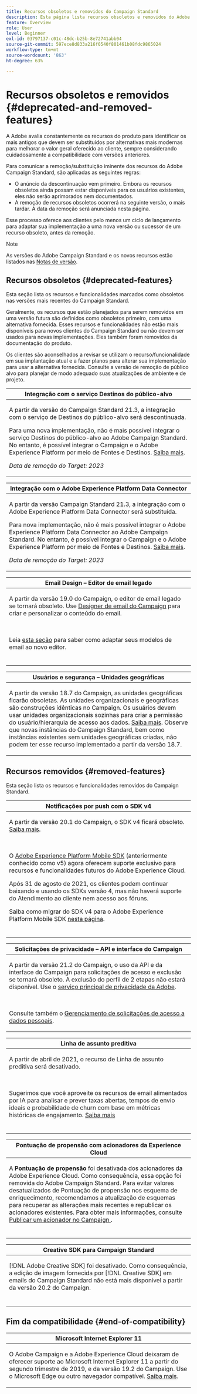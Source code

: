```yaml
---
title: Recursos obsoletos e removidos do Campaign Standard
description: Esta página lista recursos obsoletos e removidos do Adobe Campaign Standard.
feature: Overview
role: User
level: Beginner
exl-id: 03797137-c01c-48dc-b25b-8e72741abb04
source-git-commit: 597ece8d833a216f0540f801461b08fdc9865024
workflow-type: tm+mt
source-wordcount: '863'
ht-degree: 63%

---
```


# Recursos obsoletos e removidos {#deprecated-and-removed-features}

A Adobe avalia constantemente os recursos do produto para identificar os mais antigos que devem ser substituídos por alternativas mais modernas para melhorar o valor geral oferecido ao cliente, sempre considerando cuidadosamente a compatibilidade com versões anteriores.

Para comunicar a remoção/substituição iminente dos recursos do Adobe Campaign Standard, são aplicadas as seguintes regras:

* O anúncio da descontinuação vem primeiro. Embora os recursos obsoletos ainda possam estar disponíveis para os usuários existentes, eles não serão aprimorados nem documentados.
* A remoção de recursos obsoletos ocorrerá na seguinte versão, o mais tardar. A data da remoção será anunciada nesta página.

Esse processo oferece aos clientes pelo menos um ciclo de lançamento para adaptar sua implementação a uma nova versão ou sucessor de um recurso obsoleto, antes da remoção.

>[!NOTE]
>As versões do Adobe Campaign Standard e os novos recursos estão listados nas [Notas de versão](../../rn/using/release-notes.md).


## Recursos obsoletos {#deprecated-features}

Esta seção lista os recursos e funcionalidades marcados como obsoletos nas versões mais recentes do Campaign Standard.

Geralmente, os recursos que estão planejados para serem removidos em uma versão futura são definidos como obsoletos primeiro, com uma alternativa fornecida. Esses recursos e funcionalidades não estão mais disponíveis para novos clientes do Campaign Standard ou não devem ser usados para novas implementações. Eles também foram removidos da documentação do produto.

Os clientes são aconselhados a revisar se utilizam o recurso/funcionalidade em sua implantação atual e a fazer planos para alterar sua implementação para usar a alternativa fornecida. Consulte a versão de remoção de público alvo para planejar de modo adequado suas atualizações de ambiente e de projeto.

<table> 
 <thead> 
  <tr> 
   <th> <strong>Integração com o serviço Destinos do público-alvo</strong><br /> </th> 
  </tr> 
 </thead> 
 <tbody> 
  <tr> 
   <td> <p> A partir da versão do Campaign Standard 21.3, a integração com o serviço de Destinos do público-alvo será descontinuada. </p>
   <p>Para uma nova implementação, não é mais possível integrar o serviço Destinos do público-alvo ao Adobe Campaign Standard. No entanto, é possível integrar o Campaign e o Adobe Experience Platform por meio de Fontes e Destinos. <a href="https://experienceleague.adobe.com/docs/campaign-standard/using/integrating-with-adobe-cloud/adobe-experience-platform/aep-sources-destinations/get-started-sources-destinations.html?lang=en">Saiba mais</a>.</p>
     <em>Data de remoção do Target: 2023</em></p>
     </td> 
  </tr> 
 </tbody> 
</table>

<table> 
 <thead> 
  <tr> 
   <th> <strong>Integração com o Adobe Experience Platform Data Connector</strong><br /> </th> 
  </tr> 
 </thead> 
 <tbody> 
  <tr> 
   <td> <p> A partir da versão Campaign Standard 21.3, a integração com o Adobe Experience Platform Data Connector será substituída. </p>
   <p>Para nova implementação, não é mais possível integrar o Adobe Experience Platform Data Connector ao Adobe Campaign Standard. No entanto, é possível integrar o Campaign e o Adobe Experience Platform por meio de Fontes e Destinos. <a href="https://experienceleague.adobe.com/docs/campaign-standard/using/integrating-with-adobe-cloud/adobe-experience-platform/aep-sources-destinations/get-started-sources-destinations.html?lang=en">Saiba mais</a>.</p>
     <em>Data de remoção do Target: 2023</em></p>
     </td> 
  </tr> 
 </tbody> 
</table>


<table> 
 <thead> 
  <tr> 
   <th> <strong>Email Design – Editor de email legado</strong><br /> </th> 
  </tr> 
 </thead> 
 <tbody> 
  <tr> 
   <td> <p>A partir da versão 19.0 do Campaign, o editor de email legado se tornará obsoleto. Use <a href="https://experienceleague.adobe.com/docs/campaign-standard/using/designing-content/designing-content-in-adobe-campaign.html">Designer de email do Campaign</a> para criar e personalizar o conteúdo do email. </p></br>
   <p>Leia <a href="https://experienceleague.adobe.com/docs/campaign-standard/using/designing-content/building-email-content/using-existing-content.html">esta seção</a> para saber como adaptar seus modelos de email ao novo editor.</p></br>
  </td> 
  </tr> 
 </tbody> 
</table>

<table> 
 <thead> 
  <tr> 
   <th> <strong>Usuários e segurança – Unidades geográficas</strong><br /> </th> 
  </tr> 
 </thead> 
 <tbody> 
  <tr> 
   <td> <p>A partir da versão 18.7 do Campaign, as unidades geográficas ficarão obsoletas. As unidades organizacionais e geográficas são construções idênticas no Campaign. Os usuários devem usar unidades organizacionais sozinhas para criar a permissão do usuário/hierarquia de acesso aos dados. <a href="https://experienceleague.adobe.com/docs/campaign-standard/using/administrating/users-and-security/organizational-units.html?lang=pt-BR#administrating">Saiba mais</a>. Observe que novas instâncias do Campaign Standard, bem como instâncias existentes sem unidades geográficas criadas, não podem ter esse recurso implementado a partir da versão 18.7.</p>
   </td> 
  </tr> 
 </tbody> 
</table>

## Recursos removidos {#removed-features}

Esta seção lista os recursos e funcionalidades removidos do Campaign Standard.



<table> 
 <thead> 
  <tr> 
   <th> <strong>Notificações por push com o SDK v4</strong><br /> </th> 
  </tr> 
 </thead> 
 <tbody> 
  <tr> 
   <td> <p> A partir da versão 20.1 do Campaign, o SDK v4 ficará obsoleto. <a href="https://developer.adobe.com/client-sdks/documentation/v4-end-of-life-faq/">Saiba mais</a>.</p><br/>
   <p>O <a href="https://developer.adobe.com/client-sdks/documentation/">Adobe Experience Platform Mobile SDK</a> (anteriormente conhecido como v5) agora oferecem suporte exclusivo para recursos e funcionalidades futuros do Adobe Experience Cloud.</p>
   <p>Após 31 de agosto de 2021, os clientes podem continuar baixando e usando os SDKs versão 4, mas não haverá suporte do Atendimento ao cliente nem acesso aos fóruns.</p>
   <p>Saiba como migrar do SDK v4 para o Adobe Experience Platform Mobile SDK <a href="https://experienceleague.adobe.com/docs/campaign-standard/using/administrating/configuring-mobile/sdkv4-migration.html">nesta página</a>.</p></br>
     </td> 
  </tr> 
 </tbody> 
</table>

<table> 
 <thead> 
  <tr> 
   <th> <strong>Solicitações de privacidade – API e interface do Campaign</strong><br /> </th> 
  </tr> 
 </thead> 
 <tbody> 
  <tr> 
   <td> <p>A partir da versão 21.2 do Campaign, o uso da API e da interface do Campaign para solicitações de acesso e exclusão se tornará obsoleto. A exclusão do perfil de 2 etapas não estará disponível. Use o <a href="https://developer.adobe.com/experience-platform-apis/references/privacy-service">serviço principal de privacidade da Adobe</a>.</p></br>
   <p>Consulte também o <a href="https://experienceleague.adobe.com/docs/campaign-standard/using/getting-started/privacy/privacy-requests.html?lang=br">Gerenciamento de solicitações de acesso a dados pessoais</a>.</p>
  </td> 
  </tr> 
 </tbody> 
</table>

<table> 
 <thead> 
 <tr> 
   <th> <strong>Linha de assunto preditiva</strong><br /> </th> 
  </tr> 
 </thead> 
 <tbody> 
  <tr> 
   <td> <p> A partir de abril de 2021, o recurso de Linha de assunto preditiva será desativado.</p><br/>
   <p>Sugerimos que você aproveite os recursos de email alimentados por IA para analisar e prever taxas abertas, tempos de envio ideais e probabilidade de churn com base em métricas históricas de engajamento. <a href="https://experienceleague.adobe.com/docs/campaign-standard/using/testing-and-sending/preparing-and-testing-messages/predictive.html">Saiba mais</a></p></br>
     </td> 
  </tr> 
  </tbody> 
</table>

<table> 
 <thead> 
  <tr> 
   <th> <strong>Pontuação de propensão com acionadores da Experience Cloud</strong><br /> </th> 
  </tr> 
 </thead> 
 <tbody> 
  <tr> 
   <td> <p>A <b>Pontuação de propensão</b> foi desativada dos acionadores da Adobe Experience Cloud. Como consequência, essa opção foi removida do Adobe Campaign Standard. Para evitar valores desatualizados de Pontuação de propensão nos esquema de enriquecimento, recomendamos a atualização de esquemas para recuperar as alterações mais recentes e republicar os acionadores existentes. Para obter mais informações, consulte <a href="https://experienceleague.adobe.com/docs/campaign-standard/using/integrating-with-adobe-cloud/working-with-campaign-and-triggers/using-triggers-in-campaign.html"> Publicar um acionador no Campaign </a>.
</p></br>
   </td> 
  </tr> 
 </tbody> 
</table>

<table> 
 <thead> 
  <tr> 
   <th> <strong>Creative SDK para Campaign Standard</strong><br /> </th> 
  </tr> 
 </thead> 
 <tbody> 
  <tr> 
   <td> <p>[!DNL Adobe Creative SDK] foi desativado. Como consequência, a edição de imagem fornecida por [!DNL Creative SDK] em emails do Campaign Standard não está mais disponível a partir da versão 20.2 do Campaign.</p></br>
   </td> 
  </tr> 
 </tbody> 
</table>

## Fim da compatibilidade {#end-of-compatibility}

<table> 
 <thead> 
  <tr> 
   <th> <strong>Microsoft Internet Explorer 11</strong><br /> </th> 
  </tr> 
 </thead> 
 <tbody> 
  <tr> 
   <td> <p>O Adobe Campaign e a Adobe Experience Cloud deixaram de oferecer suporte ao Microsoft Internet Explorer 11 a partir do segundo trimestre de 2019, e da versão 19.2 do Campaign. Use o Microsoft Edge ou outro navegador compatível. <a href="https://experienceleague.adobe.com/docs/campaign-standard/using/administrating/about-configuration-guidelines.html">Saiba mais</a>.</p>
   </td> 
  </tr> 
 </tbody> 
</table>
